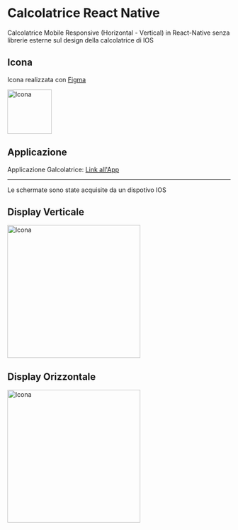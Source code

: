 # Calcolatrice React Native

Calcolatrice Mobile Responsive (Horizontal - Vertical) in React-Native senza librerie esterne sul design della calcolatrice di IOS

## Icona

 Icona realizzata con [Figma](https://www.figma.com/)   

<img src="https://github.com/vittorioPiotti/Calcolatrice-React-Native/blob/main/icon.png" alt="Icona" width="100"/>


## Applicazione

Applicazione Galcolatrice: [Link all'App](h7mfqc.csb.app/Calcolatrice)

---

Le schermate sono state acquisite da un dispotivo IOS 

## Display Verticale

<img src="https://github.com/vittorioPiotti/Calcolatrice-React-Native/blob/main/calc_screenshot_horizontal.png" alt="Icona" width="300"/>

## Display Orizzontale

<img src="https://github.com/vittorioPiotti/Calcolatrice-React-Native/blob/main/calc_screenshot_vertical.png" alt="Icona" width="300"/>




